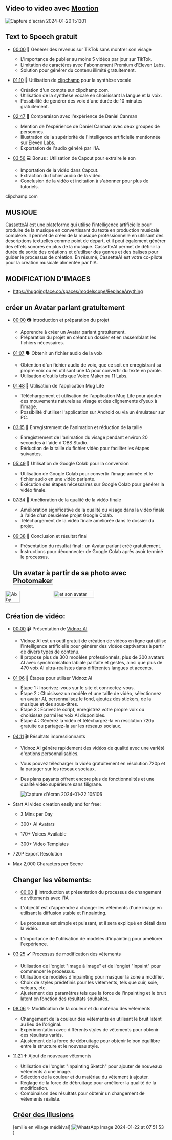 ## Video to video avec [Mootion](https://www.youtube.com/watch?v=BabkaTF-kw0&t=3s)
![Capture d'écran 2024-01-20 151301](https://github.com/jpbrasile/formationIA2.0/assets/8331027/aa3472d7-af13-479c-842c-70d8eb91a692)


## Text to Speech gratuit
- [00:00](https://www.youtube.com/watch?v=EvszOni8x8w&t=4s) 🎯 Générer des revenus sur TikTok sans montrer son visage
  - L'importance de publier au moins 5 vidéos par jour sur TikTok.
  - Limitation de caractères avec l'abonnement Premium d'Eleven Labs.
  - Solution pour générer du contenu illimité gratuitement.

- [01:10](https://www.youtube.com/watch?v=EvszOni8x8w&t=70s) 🤖 Utilisation de [clipchamp](clipchamp.com) pour la synthèse vocale
  - Création d'un compte sur clipchamp.com.
  - Utilisation de la synthèse vocale en choisissant la langue et la voix.
  - Possibilité de générer des voix d'une durée de 10 minutes gratuitement.

- [02:47](https://www.youtube.com/watch?v=EvszOni8x8w&t=167s) 🧠 Comparaison avec l'expérience de Daniel Canman
  - Mention de l'expérience de Daniel Canman avec deux groupes de personnes.
  - Illustration de la supériorité de l'intelligence artificielle mentionnée sur Eleven Labs.
  - Exportation de l'audio généré par l'IA.

- [03:56](https://www.youtube.com/watch?v=EvszOni8x8w&t=236s) 💻 Bonus : Utilisation de Capcut pour extraire le son
  - Importation de la vidéo dans Capcut.
  - Extraction du fichier audio de la vidéo.
  - Conclusion de la vidéo et incitation à s'abonner pour plus de tutoriels.

clipchamp.com

## MUSIQUE
[CassetteAI](https://cassetteai.com/dashboard) est une plateforme qui utilise l'intelligence artificielle pour produire de la musique en convertissant du texte en production musicale complexe. Il permet de créer de la musique professionnelle en utilisant des descriptions textuelles comme point de départ, et il peut également générer des effets sonores en plus de la musique. CassetteAI permet de définir la durée de sortie des créations et d'utiliser des genres et des balises pour guider le processus de création. En résumé, CassetteAI est votre co-pilote pour la création musicale alimentée par l'IA.

## MODIFICATION D'IMAGES 
- https://huggingface.co/spaces/modelscope/ReplaceAnything

## créer un Avatar parlant gratuitement 
- [00:00](https://www.youtube.com/watch?v=9JCcoSeOmfg&t=0s) 📷 Introduction et préparation du projet

  - Apprendre à créer un Avatar parlant gratuitement.
  - Préparation du projet en créant un dossier et en rassemblant les fichiers nécessaires.

- [01:07](https://www.youtube.com/watch?v=9JCcoSeOmfg&t=67s) 🗣️ Obtenir un fichier audio de la voix

  - Obtention d'un fichier audio de voix, que ce soit en enregistrant sa propre voix ou en utilisant une IA pour convertir du texte en parole.
  - Utilisation d'outils tels que Voice Maker ou 11 Labs.

- [01:48](https://www.youtube.com/watch?v=9JCcoSeOmfg&t=108s) 📱 Utilisation de l'application Mug Life

  - Téléchargement et utilisation de l'application Mug Life pour ajouter des mouvements naturels au visage et des clignements d'yeux à l'image.
  - Possibilité d'utiliser l'application sur Android ou via un émulateur sur PC.

- [03:15](https://www.youtube.com/watch?v=9JCcoSeOmfg&t=195s) 🎥 Enregistrement de l'animation et réduction de la taille

  - Enregistrement de l'animation du visage pendant environ 20 secondes à l'aide d'OBS Studio.
  - Réduction de la taille du fichier vidéo pour faciliter les étapes suivantes.

- [05:49](https://www.youtube.com/watch?v=9JCcoSeOmfg&t=349s) 🚀 Utilisation de Google Colab pour la conversion

  - Utilisation de Google Colab pour convertir l'image animée et le fichier audio en une vidéo parlante.
  - Exécution des étapes nécessaires sur Google Colab pour générer la vidéo finale.

- [07:34](https://www.youtube.com/watch?v=9JCcoSeOmfg&t=454s) 🧹 Amélioration de la qualité de la vidéo finale

  - Amélioration significative de la qualité du visage dans la vidéo finale à l'aide d'un deuxième projet Google Colab.
  - Téléchargement de la vidéo finale améliorée dans le dossier du projet.

- [09:38](https://www.youtube.com/watch?v=9JCcoSeOmfg&t=578s) 🎉 Conclusion et résultat final

  - Présentation du résultat final : un Avatar parlant créé gratuitement.
  - Instructions pour déconnecter de Google Colab après avoir terminé le processus.
 
  ## Un avatar à partir de sa photo avec [Photomaker](https://photo-maker.github.io/)
<div style="display:flex;">
  <img src="https://github.com/jpbrasile/formationIA2.0/assets/8331027/07c95571-5e0e-4780-8938-8f91e012c679)" alt="Abby" style="width: 30%; height: auto;"/>
  <img src="https://replicate.delivery/pbxt/cfDMVv1ILn0OKSuplUPQtwnMVYzwYGYAIDFZjDdN7EkeesckA/image_0.png" alt="et son avatar" style="width: 50%; height: auto;"/>
</div>

## Création de vidéo:
- [00:00](https://www.youtube.com/watch?v=m_zpmwHRcVQ&t=0s) 📹 Présentation de [Vidnoz AI](https://www.vidnoz.com/)

  - Vidnoz AI est un outil gratuit de création de vidéos en ligne qui utilise l'intelligence artificielle pour générer des vidéos captivantes à partir de divers types de contenu.
  - Il propose plus de 300 modèles professionnels, plus de 300 avatars AI avec synchronisation labiale parfaite et gestes, ainsi que plus de 470 voix AI ultra-réalistes dans différentes langues et accents.

- [01:06](https://www.youtube.com/watch?v=m_zpmwHRcVQ&t=66s) 📝 Étapes pour utiliser Vidnoz AI

  - Étape 1 : Inscrivez-vous sur le site et connectez-vous.
  - Étape 2 : Choisissez un modèle et une taille de vidéo, sélectionnez un avatar AI, personnalisez le fond, ajoutez des stickers, de la musique et des sous-titres.
  - Étape 3 : Écrivez le script, enregistrez votre propre voix ou choisissez parmi les voix AI disponibles.
  - Étape 4 : Générez la vidéo et téléchargez-la en résolution 720p gratuite ou partagez-la sur les réseaux sociaux.

- [04:11](https://www.youtube.com/watch?v=m_zpmwHRcVQ&t=251s) 🎬 Résultats impressionnants

  - Vidnoz AI génère rapidement des vidéos de qualité avec une variété d'options personnalisables.
  - Vous pouvez télécharger la vidéo gratuitement en résolution 720p et la partager sur les réseaux sociaux.
  - Des plans payants offrent encore plus de fonctionnalités et une qualité vidéo supérieure sans filigrane.
 
    ![Capture d'écran 2024-01-22 105106](https://github.com/jpbrasile/formationIA2.0/assets/8331027/83640208-481c-4c76-9826-6f81adab3ab3)

- Start AI video creation easily and for free:

  - 3 Mins per Day
  
  - 300+ AI Avatars
  
  - 170+ Voices Available
  
  - 300+ Video Templates

- 720P Export Resolution

- Max 2,000 Characters per Scene

  ## Changer les vêtements:
  - [00:00](https://youtu.be/FiIyV7jw4SU?t=0s) 📸 Introduction et présentation du processus de changement de vêtements avec l'IA

  - L'objectif est d'apprendre à changer les vêtements d'une image en utilisant la diffusion stable et l'inpainting.
  - Le processus est simple et puissant, et il sera expliqué en détail dans la vidéo.
  - L'importance de l'utilisation de modèles d'inpainting pour améliorer l'expérience.

- [03:25](https://youtu.be/FiIyV7jw4SU?t=205s) 🖌️ Processus de modification des vêtements

  - Utilisation de l'onglet "Image à image" et de l'onglet "Inpaint" pour commencer le processus.
  - Utilisation de modèles d'inpainting pour masquer la zone à modifier.
  - Choix de styles prédéfinis pour les vêtements, tels que cuir, soie, velours, etc.
  - Ajustement des paramètres tels que la force de l'inpainting et le bruit latent en fonction des résultats souhaités.

- [08:06](https://youtu.be/FiIyV7jw4SU?t=486s) ✨ Modification de la couleur et du matériau des vêtements

  - Changement de la couleur des vêtements en utilisant le bruit latent au lieu de l'original.
  - Expérimentation avec différents styles de vêtements pour obtenir des résultats variés.
  - Ajustement de la force de débruitage pour obtenir le bon équilibre entre la structure et le nouveau style.
  
- [11:21](https://youtu.be/FiIyV7jw4SU?t=681s) ➕ Ajout de nouveaux vêtements

  - Utilisation de l'onglet "Inpainting Sketch" pour ajouter de nouveaux vêtements à une image.
  - Sélection de la couleur et du matériau du vêtement à ajouter.
  - Réglage de la force de débruitage pour améliorer la qualité de la modification.
  - Combinaison des résultats pour obtenir un changement de vêtements réaliste.
 
  ## [Créer des illusions](https://huggingface.co/spaces/AP123/IllusionDiffusion)
  [emilie en village médiéval](![WhatsApp Image 2024-01-22 at 07 51 53](https://github.com/jpbrasile/formationIA2.0/assets/8331027/ef31722a-e140-488b-8ac1-5e6a9e7dca4b)
)
